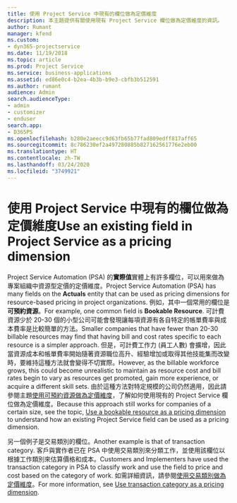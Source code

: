 ```yaml
---
title: 使用 Project Service 中現有的欄位做為定價維度
description: 本主題提供有關使用現有 Project Service 欄位做為定價維度的資訊。
author: Rumant
manager: kfend
ms.custom:
- dyn365-projectservice
ms.date: 11/19/2018
ms.topic: article
ms.prod: Project Service
ms.service: business-applications
ms.assetid: ed86e0c4-b2ea-4b3b-b9e3-cbfb3b512591
ms.author: rumant
audience: Admin
search.audienceType:
- admin
- customizer
- enduser
search.app:
- D365PS
ms.openlocfilehash: b280e2aeecc9d63fb65b77fad809edff817aff65
ms.sourcegitcommit: 8c786230ef2a497280885b827162561776e2eb00
ms.translationtype: HT
ms.contentlocale: zh-TW
ms.lasthandoff: 03/24/2020
ms.locfileid: "3749921"
---
```

# <a name="use-an-existing-field-in-project-service-as-a-pricing-dimension"></a><span data-ttu-id="ff662-103">使用 Project Service 中現有的欄位做為定價維度</span><span class="sxs-lookup"><span data-stu-id="ff662-103">Use an existing field in Project Service as a pricing dimension</span></span>

<span data-ttu-id="ff662-104">Project Service Automation (PSA) 的**實際值**實體上有許多欄位，可以用來做為專案組織中資源型定價的定價維度。</span><span class="sxs-lookup"><span data-stu-id="ff662-104">Project Service Automation (PSA) has many fields on the **Actuals** entity that can be used as pricing dimensions for resource-based pricing in project organizations.</span></span> <span data-ttu-id="ff662-105">例如，其中一個常用的欄位是**可預約資源**。</span><span class="sxs-lookup"><span data-stu-id="ff662-105">For example, one common field is **Bookable Resource**.</span></span> <span data-ttu-id="ff662-106">可計費資源少於 20-30 個的小型公司可能會發現讓每項資源有各自特定的帳單費率與成本費率是比較簡單的方法。</span><span class="sxs-lookup"><span data-stu-id="ff662-106">Smaller companies that have fewer than 20-30 billable resources may find that having bill and cost rates specific to each resource is a simpler approach.</span></span> <span data-ttu-id="ff662-107">但是，可計費工作力 (員工人數) 會擴增，因此當資源成本和帳單費率開始隨著資源職位高升、經驗增加或取得其他技能集而改變時，要維持這種方法就會變得不切實際。</span><span class="sxs-lookup"><span data-stu-id="ff662-107">However, as the billable workforce grows, this could become unrealistic to maintain as resource cost and bill rates begin to vary as resources get promoted, gain more experience, or acquire a different skill sets.</span></span> <span data-ttu-id="ff662-108">由於這種方法對特定規模的公司仍然適用，因此請參閱主題[使用可預約資源做為定價維度](bookable-resource-pricing-dimension.md)，了解如何使用現有的 Project Service 欄位做為定價維度。</span><span class="sxs-lookup"><span data-stu-id="ff662-108">Because this approach still works for companies of a certain size, see the topic, [Use a bookable resource as a pricing dimension](bookable-resource-pricing-dimension.md) to understand how an existing Project Service field can be used as a pricing dimension.</span></span>

<span data-ttu-id="ff662-109">另一個例子是交易類別的欄位。</span><span class="sxs-lookup"><span data-stu-id="ff662-109">Another example is that of transaction category.</span></span> <span data-ttu-id="ff662-110">客戶與實作者已在 PSA 中使用交易類別來分類工作，並使用該欄位以根據工作類別來估算價格和成本。</span><span class="sxs-lookup"><span data-stu-id="ff662-110">Customers and Implementers have used the transaction category in PSA to classify work and use the field to price and cost based on the category of work.</span></span> <span data-ttu-id="ff662-111">如需詳細資訊，請參閱[使用交易類別做為定價維度](transaction-category-pricing-dimension.md)。</span><span class="sxs-lookup"><span data-stu-id="ff662-111">For more information, see [Use transaction category as a pricing dimension](transaction-category-pricing-dimension.md).</span></span>

